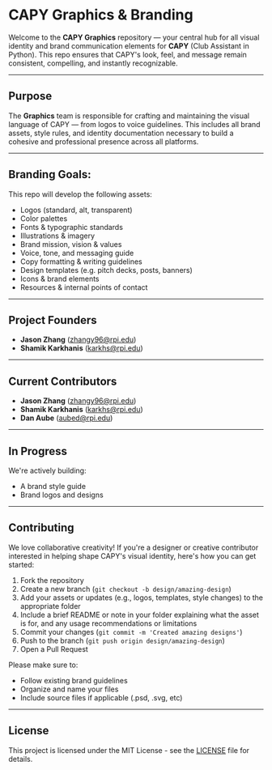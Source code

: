 # CAPY Graphics & Branding

Welcome to the **CAPY Graphics** repository — your central hub for all visual identity and brand communication elements for **CAPY** (Club Assistant in Python). This repo ensures that CAPY's look, feel, and message remain consistent, compelling, and instantly recognizable.

---

## Purpose

The **Graphics** team is responsible for crafting and maintaining the visual language of CAPY — from logos to voice guidelines. This includes all brand assets, style rules, and identity documentation necessary to build a cohesive and professional presence across all platforms.

---

## Branding Goals:

This repo will develop the following assets:

- Logos (standard, alt, transparent)
- Color palettes
- Fonts & typographic standards
- Illustrations & imagery
- Brand mission, vision & values
- Voice, tone, and messaging guide
- Copy formatting & writing guidelines
- Design templates (e.g. pitch decks, posts, banners)
- Icons & brand elements
- Resources & internal points of contact

---

## **Project Founders**

- **Jason Zhang** ([zhangy96@rpi.edu](mailto:zhangy96@rpi.edu))
- **Shamik Karkhanis** ([karkhs@rpi.edu](mailto:karkhs@rpi.edu))

---

## Current Contributors

- **Jason Zhang** ([zhangy96@rpi.edu](mailto:zhangy96@rpi.edu))
- **Shamik Karkhanis** ([karkhs@rpi.edu](mailto:karkhs@rpi.edu))
- **Dan Aube** ([aubed@rpi.edu](mailto:aubed@rpi.edu))

---

## In Progress

We're actively building:

- A brand style guide
- Brand logos and designs

---

## **Contributing**

We love collaborative creativity! If you're a designer or creative contributor interested in helping shape CAPY's visual identity, here's how you can get started:

1. Fork the repository
2. Create a new branch (`git checkout -b design/amazing-design`)
3. Add your assets or updates (e.g., logos, templates, style changes) to the appropriate folder
4. Include a brief README or note in your folder explaining what the asset is for, and any usage recommendations or limitations
5. Commit your changes (`git commit -m 'Created amazing designs'`)
6. Push to the branch (`git push origin design/amazing-design`)
7. Open a Pull Request

Please make sure to:

- Follow existing brand guidelines
- Organize and name your files
- Include source files if applicable (.psd, .svg, etc)

---

## **License**

This project is licensed under the MIT License - see the [LICENSE](LICENSE) file for details.